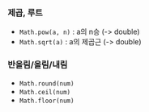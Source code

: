 ### 제곱, 루트

- `Math.pow(a, n)` : a의 n승 (-> double)
- `Math.sqrt(a)` : a의 제곱근 (-> double)

### 반올림/올림/내림

- `Math.round(num)`
- `Math.ceil(num)`
- `Math.floor(num)`
